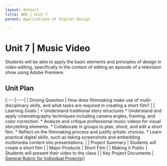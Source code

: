 ```yaml
---
layout: default
title: ADD | Unit 7
parent: Applications of Digital Design

---
```

# Unit 7 | Music Video
Students will be able to apply the basic elements and principles of design in video editing, specifically in the context of editing an episode of a television show using Adobe Premiere.

## Unit Plan

|----|----|
| Driving Question | How does filmmaking make use of multi-disciplinary skills, and what tasks are required in creating a short film? | 
| Learning Goals | * Understand traditional story structures * Understand and apply cinematography techniques including camera angles, framing, and color correction. * Analyze and critique professional music videos for visual storytelling elements. * Collaborate in groups to plan, shoot, and edit a short film. * Reflect on the filmmaking process and justify artistic choices. * Learn practical digital skills, such as taking screenshots and embedding multimedia content into presentations. | 
| Project Summary | Students will create a short film | 
| Major Products | Short Film | 
| Making it Public | Students will present their video to the class | 
| Key Project Documents | [General Rubric for Individual Projects]())|

